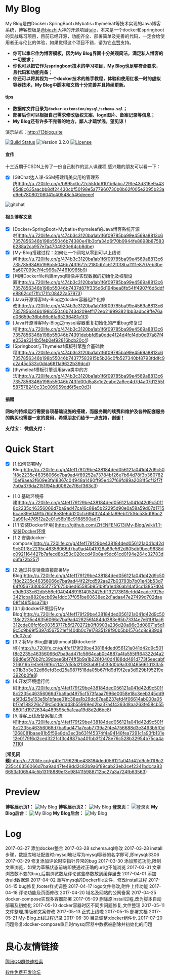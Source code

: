# My Blog

My Blog是由Docker+SpringBoot+Mybatis+thymeleaf等技术实现的Java博客系统，博客模板是[@biezhi](https://github.com/biezhi)大神的开源项目[tale](https://github.com/otale/tale)，本来是一个docker和springboot的实战练习项目，目前已经开源，功能齐全、部署简单及完善的代码，一定会给使用者无与伦比的体验，如果觉得这个项目不错，请为它[点赞](https://github.com/ZHENFENG13/My-Blog/stargazers)支持。

- **你可以拿它作为博客模板，因为My Blog界面十分美观简洁，满足私人博客的一切要求；**
- **你也可以把它作为springboot技术的学习项目，My Blog也足够符合要求，且代码和功能完备；**
- **你还可以将其视为一个docker技术的练手教程，体验和使用红极一时的虚拟容器技术，My Blog中脚本和文档十分完善并且持续更新。**

#### tips

- **数据库文件目录为```docker-extension/mysql/schema.sql```；**
- **部署后你可以根据自己需求修改版权文案、logo图片、备案记录等信息；**
- **My Blog还有许多不完善的地方，鄙人才疏学浅，望见谅！**

演示站点：http://13blog.site

[![Build Status](https://travis-ci.org/ZHENFENG13/My-Blog.svg?branch=master)](https://travis-ci.org/ZHENFENG13/My-Blog)
![Version 3.2.0](https://img.shields.io/badge/version-3.2.0-yellow.svg)
[![License](https://img.shields.io/badge/license-apache-blue.svg)](https://github.com/ZHENFENG13/My-Blog/blob/master/LICENSE)

#### 宣传

十三近期于CSDN上传了一份自己制作的达人课课程,感兴趣的朋友可以看一下：

* [x] [GitChat达人课-SSM搭建精美实用的管理系统]http://u.720life.cn/g/b895c0c72c55fdd6101b6abc729fe43d316e9a4365d8c635aacbb8df24430cbf50198e5a77960730b0b62f005e2095b23ad9eb78080206041c40548c546deeee) 

![gitchat](https://raw.githubusercontent.com/ZHENFENG13/resource/master/images/2018-07-19/gitchat.png)

#### 相关博客文章

* [x] [Docker+SpringBoot+Mybatis+thymeleaf的Java博客系统开源啦]http://u.720life.cn/g/474b3c3120ba1ab1f6f09785ba99e4569a8813c67357856346b198b55046b74380e41b3bfa34d6f70b9944fe8898b875836288a2ca957e7a4704920e64cb8dbe) 
* [x] [My-Blog搭建过程：如何让一个网站从零到可以上线访问]http://u.720life.cn/g/474b3c3120ba1ab1f6f09785ba99e4569a8813c67357856346b198b55046b743f672c2180db1c612f0f8baf111e8707eb3be5a607099c7f4c996a744610965b9) 
* [x] [利用Dockerfile构建mysql镜像并实现数据的初始化及权限设置]http://u.720life.cn/g/474b3c3120ba1ab1f6f09785ba99e4569a8813c67357856346b198b55046b7437d87ff335d6d194bea8fb54ff4907f6d5ddfe8862cdf7ffc171fc08422a57973) 
* [x] [Java开源博客My-Blog之docker容器组件化修改]http://u.720life.cn/g/474b3c3120ba1ab1f6f09785ba99e4569a8813c67357856346b198b55046b743d209eff172eb219993821bb3adbc9ffe76ad06659e36bb96c6fa65296481e1f3) 
* [x] [Java开源博客My-Blog之mysql容器重复初始化的严重bug修复过程]http://u.720life.cn/g/474b3c3120ba1ab1f6f09785ba99e4569a8813c67357856346b198b55046b74391debbfd9a0dde4f24d4fcf4db0d97a87f4e053e2314b5feb0ef92816bcb20c4) 
* [x] [Springboot与Thymeleaf模板引擎整合基础教程]http://u.720life.cn/g/474b3c3120ba1ab1f6f09785ba99e4569a8813c67357856346b198b55046b74377583915b5b26c0fb527340bf8793fddfc9c2a45c533c0dda6811a9622b39dcd) 
* [x] [thymeleaf模板引擎调用java类中的方法]http://u.720life.cn/g/474b3c3120ba1ab1f6f09785ba99e4569a8813c67357856346b198b55046b743fd00d5a8c1c2eabc2a8ee4d7d4a07d1255f587578240c33c009059dd6f5ec0d3) 

#### 捐赠

**网站的持续运行需要各项基础设施的搭建，而服务期的续费和维护及各种配套服务的购买也需要一定的费用，希望朋友们给予一点支持，谢谢！**

**支付宝：** **微信支付：** 

# Quick Start

* [x] [1.如何部署My Blog]http://u.720life.cn/g/4fef179f29be438184ded056121a041d42d9c501f8c2235c46356066d7ba9ad4f89252a73784bf26e7b64d78f3b36078210ef9aea3f609e3fa18367c04948a1490ff95e437f69fd89a2081f5cf12f7f7b0a376da2151f94bd0062e7f6cf363c3) 
 - [1.0 基础环境搭建]http://u.720life.cn/g/4fef179f29be438184ded056121a041d42d9c501f8c2235c46356066d7ba9ad47ca16c88e5b22295d90e0a58a59d07d17156cae39e0491b76bf8e8fe6dd20cfc6943244a5fa99ebf25f6c535df8bc22a991e476512a2e01e56b18c9168590ad7) 
 - [1.1 安装Docker环境](https://github.com/ZHENFENG13/My-Blog/wiki/1.1-安装Docker环境
 - [1.2 安装docker-compose]http://u.720life.cn/g/4fef179f29be438184ded056121a041d42d9c501f8c2235c46356066d7ba9ad4041928a89e562d805db9bec9638dc0921164427b7afecd8b253c028ccd49b8a45dc61cd0194e264c32783dc6fa72b257) 
* [x] [2.通过共享镜像直接部署My Blog]http://u.720life.cn/g/4fef179f29be438184ded056121a041d42d9c501f8c2235c46356066d7ba9ad44f22fcd592aa27b03793b7b01e43b53d764f0567330b55f775f675b6ed65585b951b9fa1e486ab14af3cc13857d04c9d5033c62db556ef04044891814052425df132173618efdd4cadc7925c3421cba8820ecb69e1ddc37f051be60638ec2d1adaa47e27499d702dae08f146f5bca71b) 
* [x] [3.1 非docker环境运行My Blog]http://u.720life.cn/g/4fef179f29be438184ded056121a041d42d9c501f8c2235c46356066d7ba9ad428256f484dd383e85b733f4e7e61f81ac6312cde06fcf6c00353717b5f270272b0ff0903a236d20a96c3d08971e5d19c5c9b69f5397d567521ef140db0c7e17835128f90b5bb15764c8c939d8c1c02ea) 
* [x] [3.2 将My Blog部署到tomcat(非docker环境)]http://u.720life.cn/g/4fef179f29be438184ded056121a041d42d9c501f8c2235c46356066d7ba9ad47fc5664cab0c4887a4fa555fff64322d4a299d6e5f76b2fc39dbee6bf74ff5b9a1b228f040d4188dd491d773f5eecabf216016b7e0e976f6c2f427d53d21383ab815033d0b9a330465661d133a5e01b3b3e32d66efd3cd25a987f518da05b67ffd9d19f2ea3d929b195219e3926b0fe8) 
* [x] [4.开发环境运行代码]http://u.720life.cn/g/4fef179f29be438184ded056121a041d42d9c501f8c2235c46356066d7ba9ad4975cf573faaa7996e0058e18c3eeb345dd9a5f3d25e153e5b1bfaee01fc38ea1b29dc67ea8237efd4f06614ab000a05bf7af188226c719c5dd6dd43b55969ed2ba37a4f4363d8aa263fe58cb55880f1d1972634a489595e5a1caa19d8d2d6bc8) 
* [x] [5.博客上线及备案相关流程]http://u.720life.cn/g/4fef179f29be438184ded056121a041d42d9c501f8c2235c46356066d7ba9ad471a7eab7739a2f4e4756688d3e3493b5f0d1268081baae81b5f59e8da3ec3b631f45374f4a94148fea7291c1a93fb131e12e0179f6d2ced3221cf3c4887ba401bb3f2478e76c528b32954b75ca4a7110) 

[**常见问题**]http://u.720life.cn/g/4fef179f29be438184ded056121a041d42d9c501f8c2235c46356066d7ba9ad47fe49dd2c82b9a6f89cab23eb3cef2341bdc4a836653a106544c5b131f8889ef3c98f4115988712bc27a3a724fb63563) 

# Preview

**博客展示页1：**
![My Blog](https://raw.githubusercontent.com/ZHENFENG13/resource/master/images/2018-06-13/my-blog-2.gif)
**博客展示页2：**
![My Blog](https://raw.githubusercontent.com/ZHENFENG13/resource/master/images/2018-06-13/my-blog-1.gif)
**登录页：**
![登录页](http://images2015.cnblogs.com/blog/859549/201705/859549-20170511122916004-738411708.png)
**My Blog后台：**
![My Blog](https://raw.githubusercontent.com/ZHENFENG13/resource/master/images/2018-06-13/My-Blog-admin-1.gif)
**My Blog后台：**
![My Blog](https://raw.githubusercontent.com/ZHENFENG13/resource/master/images/2018-06-13/My-Blog-admin-2.gif)

# Log

2017-03-27 添加docker整合 
2017-03-28 schema.sql修改 
2017-03-28 install步骤，数据库地址配置时:mysql地址写为mysql容器的名字即可,即mysql:3306 
2017-03-29 修复添加评论时空指针异常的bug 
2017-03-30 添加预览功能,限制文章浏览，如果为草稿状态前端即使通过正确的url也不能浏览 
2017-03-31 文章浏览数不变的bug,后期浏览数及评论这些参数放到缓存里去 
2017-04-01 添加druid数据源 
2017-04-02 重写mysql的Dockerfile文件，修改install过程 
2017-04-15 bug修复,footer样式调整 
2017-04-17 logo文件修改,附件上传功能 
2017-04-18 评论功能及页面修改 
2017-04-20 域名及网站的公网备案 
2017-04-25 docker-compose实现多容器部署 
2017-05-09 删除原install过程,改为脚本自动部署及初始化 
2017-05-10 docker容器时区不同步问题修复,文件整理 
2017-05-11 文件整理,排版和文案修改 
2017-05-13 正式上线啦 
2017-05-15 部署文档 
2017-05-21 My-Blog上线过程记录 
2017-06-30 目录调整:docker组件化 
2017-07-20 问题修复:docker-compose重启时mysql容器中数据被删除并初始化的问题 



 # 良心友情链接

[腾讯QQ群快速检索](http://u.720life.cn/s/8cf73f7c)

[软件免费开发论坛](http://u.720life.cn/s/bbb01dc0)